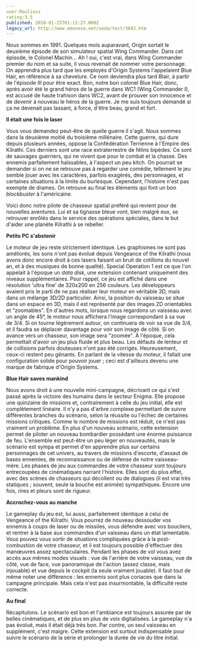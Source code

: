```yaml
---
user:Rouliass
rating:3.5
published: 2010-01-25T01:12:27.000Z
legacy_url: http://www.emunova.net/veda/test/3682.htm
---
```

Nous sommes en 1991\. Quelques mois auparavant, Origin sortait le deuxième épisode de son simulateur spatial Wing Commander. Dans cet épisode, le Colonel Machin... Ah ! oui, c'est vrai, dans Wing Commander premier du nom et sa suite, il vous revenait de nommer votre personnage. On apprendra plus tard que les employés d'Origin Systems l'appelaient Blue Hair, en référence à sa chevelure. Ce nom deviendra plus tard Blair, à partir de l'épisode III pour être exact. Bon, notre bon colonel Blue Hair, donc, après avoir été le grand héros de la guerre dans WC1 (Wing Commander I), est accusé de haute trahison dans WC2, avant de prouver son innocence et de devenir à nouveau le héros de la guerre. Je me suis toujours demandé si ça ne devenait pas lassant, à force, d'être beau, grand et fort.  

  

**Il était une fois le laser**  

  

Vous vous demandez peut-être de quelle guerre il s'agit. Nous sommes dans la deuxième moitié du troisième millénaire. Cette guerre, qui dure depuis plusieurs années, oppose la Confédération Terrienne à l'Empire des Kilrathi. Ces derniers sont une race extraterrestre de félins bipèdes. Ce sont de sauvages guerriers, qui ne vivent que pour le combat et la chasse. Des ennemis parfaitement haïssables, à l'aspect un peu kitch. On pourrait se demander si on ne se retrouve pas à regarder une comédie, tellement le jeu semble jouer avec les caractères, parfois exagérés, des personnages, et certaines situations à la limite du burlesque. Cependant, l'histoire n'est pas exempte de drames. On retrouve au final les éléments qui font un bon _blockbuster_ à l'américaine.  

Voici donc notre pilote de chasseur spatial préféré qui revient pour de nouvelles aventures. Lui et sa tignasse bleue vont, bien malgré eux, se retrouver enrôlés dans le service des opérations spéciales, dans le but d'aider une planète Kilrathi à se rebeller.  

  

**Petits PC s'abstenir**  

  

Le moteur de jeu reste strictement identique. Les graphismes ne sont pas améliorés, les sons n'ont pas évolué depuis Vengeance of the Kilrathi (nous avons donc encore droit à ces lasers faisant un bruit de cotillons du nouvel an, et à des musiques de bonne qualité). Special Operation 1 est ce que l'on appelait à l'époque un _data disk_, une extension contenant uniquement des niveaux supplémentaires. Pour rappel, ce jeu est affiché dans une résolution 'ultra fine' de 320x200 en 256 couleurs. Les développeurs avaient pris le parti de ne pas réaliser leur moteur en véritable 3D, mais dans un mélange 3D/2D particulier. Ainsi, la position du vaisseau se situe dans un espace en 3D, mais il est représenté par des images 2D orientables et "zoomables". En d'autres mots, lorsque nous regardons un vaisseau avec un angle de 45°, le moteur nous affichera l'image correspondant à sa vue de 3/4\. Si on tourne légèrement autour, on continuera de voir sa vue de 3/4, et il faudra se déplacer davantage pour voir son image de côté. Si on avance vers un chasseur, son image sera "zoomée". À l'époque, cela permettait d'avoir un jeu plus fluide et plus beau. Les défauts de lenteur et de collisions parfois douteuses n'ont pas été corrigés. Heureusement, ceux-ci restent peu gênants. En parlant de la vitesse du moteur, il fallait une configuration solide pour pouvoir jouer ; ceci est d'ailleurs devenu une marque de fabrique d'Origin Systems.  

  

**Blue Hair saves mankind**  

  

Nous avons droit à une nouvelle mini-campagne, décrivant ce qui s'est passé après la victoire des humains dans le secteur Enigma. Elle propose une quinzaine de missions et, contrairement à celle du jeu initial, elle est complètement linéaire. Il n'y a pas d'arbre complexe permettant de suivre différentes branches du scénario, selon la réussite ou l'échec de certaines missions critiques. Comme le nombre de missions est réduit, ce n'est pas vraiment un problème. En plus d'un nouveau scénario, cette extension permet de piloter un nouveau bombardier possédant une énorme puissance de feu. L'ensemble est peut-être un peu léger en nouveautés, mais le scénario est sympa et permet d'en apprendre plus sur certains personnages de cet univers, au travers de missions d'escorte, d'assaut de bases ennemies, de reconnaissance ou de défense de notre vaisseau-mère. Les phases de jeu aux commandes de votre chasseur sont toujours entrecoupées de cinématiques narrant l'histoire. Elles sont du plus effet, avec des scènes de chasseurs qui décollent ou de dialogues (il est vrai très statiques ; souvent, seule la bouche est animée) sympathiques. Encore une fois, rires et pleurs sont de rigueur.  

  

**Accrochez-vous au manche**  

  

Le gameplay du jeu est, lui aussi, parfaitement identique à celui de Vengeance of the Kilrathi. Vous pourrez de nouveau dessouder vos ennemis à coups de laser ou de missiles, vous défendre avec vos boucliers, et rentrer à la base aux commandes d'un vaisseau dans un état lamentable. Vous pouvez vous sortir de situations compliquées grâce à la post-combustion de votre chasseur, et il est toujours possible d'effectuer des manœuvres assez spectaculaires. Pendant les phases de vol vous avez accès aux mêmes modes visuels : vue de l'arrière de votre vaisseau, vue de côté, vue de face, vue panoramique de l'action (assez classe, mais injouable) et vue depuis le cockpit (la seule vraiment jouable). Il faut tout de même noter une différence : les ennemis sont plus coriaces que dans la campagne principale. Mais cela n'est pas insurmontable, la difficulté reste correcte.  

  

**Au final**  

  

Récapitulons. Le scénario est bon et l'ambiance est toujours assurée par de belles cinématiques, et de plus en plus de voix digitalisées. Le gameplay n'a pas évolué, mais il était déjà très bon. Par contre, un seul vaisseau en supplément, c'est maigre. Cette extension est surtout indispensable pour suivre le scénario de la série et prolonger la durée de vie du titre initial.
